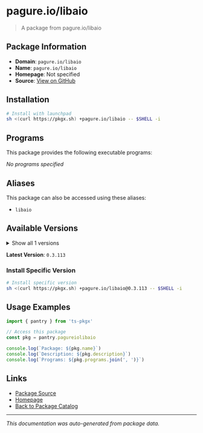 # pagure.io/libaio

> A package from pagure.io/libaio

## Package Information

- **Domain**: `pagure.io/libaio`
- **Name**: `pagure.io/libaio`
- **Homepage**: Not specified
- **Source**: [View on GitHub](https://github.com/pkgxdev/pantry/tree/main/projects/pagure.io/libaio/package.yml)

## Installation

```bash
# Install with launchpad
sh <(curl https://pkgx.sh) +pagure.io/libaio -- $SHELL -i
```

## Programs

This package provides the following executable programs:

*No programs specified*

## Aliases

This package can also be accessed using these aliases:

- `libaio`

## Available Versions

<details>
<summary>Show all 1 versions</summary>

- `0.3.113`

</details>

**Latest Version**: `0.3.113`

### Install Specific Version

```bash
# Install specific version
sh <(curl https://pkgx.sh) +pagure.io/libaio@0.3.113 -- $SHELL -i
```

## Usage Examples

```typescript
import { pantry } from 'ts-pkgx'

// Access this package
const pkg = pantry.pagureiolibaio

console.log(`Package: ${pkg.name}`)
console.log(`Description: ${pkg.description}`)
console.log(`Programs: ${pkg.programs.join(', ')}`)
```

## Links

- [Package Source](https://github.com/pkgxdev/pantry/tree/main/projects/pagure.io/libaio/package.yml)
- [Homepage](#)
- [Back to Package Catalog](../package-catalog.md)

---

*This documentation was auto-generated from package data.*
